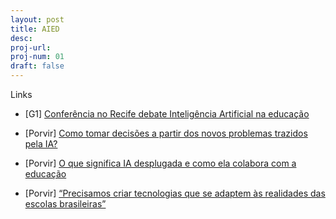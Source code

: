 ```yaml
---
layout: post
title: AIED 
desc: 
proj-url:
proj-num: 01
draft: false
---
```



Links 

- [G1] [Conferência no Recife debate Inteligência Artificial na educação](https://g1.globo.com/pe/pernambuco/ne2/video/conferencia-no-recife-debate-inteligencia-artificial-na-educacao-12747392.ghtml)

- [Porvir] [Como tomar decisões a partir dos novos problemas trazidos pela IA?](https://porvir.org/aied-2024-como-tomar-decisoes-ia-na-educacao/)

- [Porvir] [O que significa IA desplugada e como ela colabora com a educação](https://porvir.org/ia-desplugada-educacao/)

- [Porvir] [“Precisamos criar tecnologias que se adaptem às realidades das escolas brasileiras”](https://porvir.org/entrevista-seiji-isotani/)

